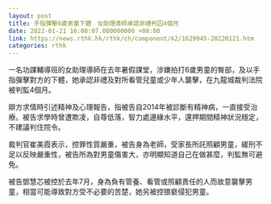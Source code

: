 ```yaml
---
layout: post
title: 手指彈擊6歲男童下體　女助理導師承認非禮判囚4個月
date: 2022-01-21 16:08:07.000000000 +08:00
link: https://news.rthk.hk/rthk/ch/component/k2/1629945-20220121.htm
categories: rthk
---
```


一名功課輔導班的女助理導師在去年暑假課堂，涉嫌拍打6歲男童的臀部，及以手指彈擊對方的下體，她承認非禮及對所看管兒童或少年人襲擊，在九龍城裁判法院被判監4個月。

辯方求情時引述精神及心理報告，指被告自2014年被診斷有精神病，一直接受治療。被告求學時曾遭欺凌，自尊低落，智力處邊緣水平，還押期間精神狀況穩定，不建議判住院令。

裁判官崔美霞表示，控罪性質嚴重，被告身為老師，受家長所託照顧男童，緩刑不足以反映嚴重性，被告所為對男童傷害大，亦明顯知道自己在做甚麼，判監無可避免。

被告鄧慧芯被控於去年7月，身為負有管養、看管或照顧責任的人而故意襲擊男童，相當可能導致對方受不必要的苦楚，她另被控猥褻侵犯男童。
